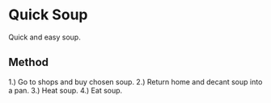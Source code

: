 Quick Soup
==========

Quick and easy soup.

Method
------
1.) Go to shops and buy chosen soup.
2.) Return home and decant soup into a pan.
3.) Heat soup.
4.) Eat soup.

